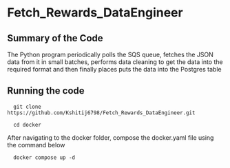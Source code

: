 # Fetch_Rewards_DataEngineer
## Summary of the Code
The Python program periodically polls the SQS queue, fetches the JSON data from it in small batches, performs data cleaning to get the data into the required format and then finally places puts the data into the Postgres table

## Running the code
```
  git clone https://github.com/Kshitij6798/Fetch_Rewards_DataEngineer.git

  cd docker
```
  After navigating to the docker folder, compose the docker.yaml file using the command below
  
```
  docker compose up -d
```



